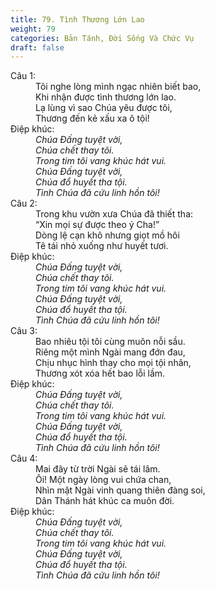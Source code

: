 ```yaml
---
title: 79. Tình Thương Lớn Lao
weight: 79
categories: Bản Tánh, Đời Sống Và Chức Vụ
draft: false
---
```

<dl><dt>Câu 1:</dt><dd data-verse="1">Tôi nghe lòng mình ngạc nhiên biết bao, <br/>Khi nhận được tình thương lớn lao. <br/>Lạ lùng vì sao Chúa yêu được tôi, <br/>Thương đến kẻ xấu xa ô tội! </dd><dt>Điệp khúc:</dt><dd data-chorus="1"><em>Chúa Đấng tuyệt vời, <br/>Chúa chết thay tôi. <br/>Trong tim tôi vang khúc hát vui. <br/>Chúa Đấng tuyệt vời, <br/>Chúa đổ huyết tha tội. <br/>Tình Chúa đã cứu linh hồn tôi! </em></dd><dt>Câu 2:</dt><dd data-verse="2">Trong khu vườn xưa Chúa đã thiết tha: <br/>“Xin mọi sự được theo ý Cha!” <br/>Dòng lệ cạn khô nhưng giọt mồ hôi <br/>Tê tái nhỏ xuống như huyết tươi. </dd><dt>Điệp khúc:</dt><dd data-chorus="1"><em>Chúa Đấng tuyệt vời, <br/>Chúa chết thay tôi. <br/>Trong tim tôi vang khúc hát vui. <br/>Chúa Đấng tuyệt vời, <br/>Chúa đổ huyết tha tội. <br/>Tình Chúa đã cứu linh hồn tôi! </em></dd><dt>Câu 3:</dt><dd data-verse="3">Bao nhiêu tội tôi cùng muôn nỗi sầu. <br/>Riêng một mình Ngài mang đớn đau, <br/>Chịu nhục hình thay cho mọi tội nhân, <br/>Thương xót xóa hết bao lỗi lầm. </dd><dt>Điệp khúc:</dt><dd data-chorus="1"><em>Chúa Đấng tuyệt vời, <br/>Chúa chết thay tôi. <br/>Trong tim tôi vang khúc hát vui. <br/>Chúa Đấng tuyệt vời, <br/>Chúa đổ huyết tha tội. <br/>Tình Chúa đã cứu linh hồn tôi! </em></dd><dt>Câu 4:</dt><dd data-verse="4">Mai đây từ trời Ngài sẽ tái lâm. <br/>Ôi! Một ngày lòng vui chứa chan, <br/>Nhìn mặt Ngài vinh quang thiên đàng soi, <br/>Dân Thánh hát khúc ca muôn đời. </dd><dt>Điệp khúc:</dt><dd data-chorus="1"><em>Chúa Đấng tuyệt vời, <br/>Chúa chết thay tôi. <br/>Trong tim tôi vang khúc hát vui. <br/>Chúa Đấng tuyệt vời, <br/>Chúa đổ huyết tha tội. <br/>Tình Chúa đã cứu linh hồn tôi! </em></dd></dl>
